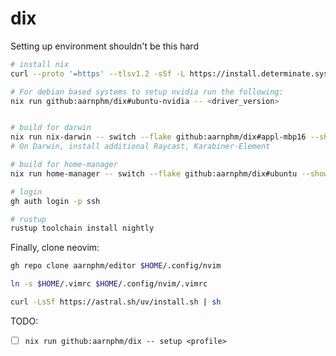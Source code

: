 # dix

Setting up environment shouldn't be this hard

```bash
# install nix
curl --proto '=https' --tlsv1.2 -sSf -L https://install.determinate.systems/nix | sh -s -- install

# For debian based systems to setup nvidia run the following:
nix run github:aarnphm/dix#ubuntu-nvidia -- <driver_version>


# build for darwin
nix run nix-darwin -- switch --flake github:aarnphm/dix#appl-mbp16 --show-trace -L
# On Darwin, install additional Raycast, Karabiner-Element

# build for home-manager
nix run home-manager -- switch --flake github:aarnphm/dix#ubuntu --show-trace -L

# login
gh auth login -p ssh

# rustup
rustup toolchain install nightly
```

Finally, clone neovim:

```bash
gh repo clone aarnphm/editor $HOME/.config/nvim

ln -s $HOME/.vimrc $HOME/.config/nvim/.vimrc

curl -LsSf https://astral.sh/uv/install.sh | sh
```

TODO:

- [ ] `nix run github:aarnphm/dix -- setup <profile>`
